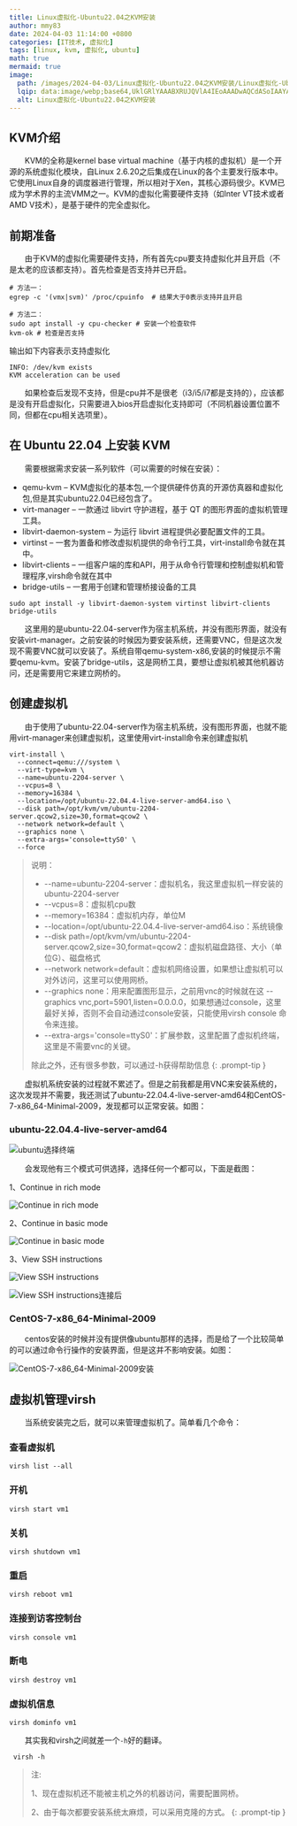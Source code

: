 ```yaml
---
title: Linux虚拟化-Ubuntu22.04之KVM安装
author: mmy83
date: 2024-04-03 11:14:00 +0800
categories: [IT技术, 虚拟化]
tags: [linux, kvm, 虚拟化, ubuntu]
math: true
mermaid: true
image:
  path: /images/2024-04-03/Linux虚拟化-Ubuntu22.04之KVM安装/Linux虚拟化-Ubuntu22.04之KVM安装-00.png
  lqip: data:image/webp;base64,UklGRlYAAABXRUJQVlA4IEoAAADwAQCdASoIAAYAAUAmJQBOgCPw3M3S4gAA/gslH/djrSfOkiKEGAbCB7BGfs08QepXYTrq+tLd56TLhPWIzWSMPxMTEWbwbc/AAA==
  alt: Linux虚拟化-Ubuntu22.04之KVM安装
---
```


## KVM介绍

&emsp;&emsp;KVM的全称是kernel base virtual machine（基于内核的虚拟机）是一个开源的系统虚拟化模块，自Linux 2.6.20之后集成在Linux的各个主要发行版本中。它使用Linux自身的调度器进行管理，所以相对于Xen，其核心源码很少。KVM已成为学术界的主流VMM之一。KVM的虚拟化需要硬件支持（如Inter VT技术或者AMD V技术），是基于硬件的完全虚拟化。

## 前期准备

&emsp;&emsp;由于KVM的虚拟化需要硬件支持，所有首先cpu要支持虚拟化并且开启（不是太老的应该都支持）。首先检查是否支持并已开启。

```shell
# 方法一：
egrep -c '(vmx|svm)' /proc/cpuinfo  # 结果大于0表示支持并且开启
```

```shell
# 方法二：
sudo apt install -y cpu-checker # 安装一个检查软件
kvm-ok # 检查是否支持
```

输出如下内容表示支持虚拟化

```console
INFO: /dev/kvm exists
KVM acceleration can be used
```

&emsp;&emsp;如果检查后发现不支持，但是cpu并不是很老（i3/i5/i7都是支持的），应该都是没有开启虚拟化，只需要进入bios开启虚拟化支持即可（不同机器设置位置不同，但都在cpu相关选项里）。

## 在 Ubuntu 22.04 上安装 KVM

&emsp;&emsp;需要根据需求安装一系列软件（可以需要的时候在安装）：

* qemu-kvm – KVM虚拟化的基本包,一个提供硬件仿真的开源仿真器和虚拟化包,但是其实ubuntu22.04已经包含了。
* virt-manager – 一款通过 libvirt 守护进程，基于 QT 的图形界面的虚拟机管理工具。
* libvirt-daemon-system – 为运行 libvirt 进程提供必要配置文件的工具。
* virtinst – 一套为置备和修改虚拟机提供的命令行工具，virt-install命令就在其中。
* libvirt-clients – 一组客户端的库和API，用于从命令行管理和控制虚拟机和管理程序,virsh命令就在其中
* bridge-utils – 一套用于创建和管理桥接设备的工具

```shell
sudo apt install -y libvirt-daemon-system virtinst libvirt-clients bridge-utils
```

&emsp;&emsp;这里用的是ubuntu-22.04-server作为宿主机系统，并没有图形界面，就没有安装virt-manager。之前安装的时候因为要安装系统，还需要VNC，但是这次发现不需要VNC就可以安装了。系统自带qemu-system-x86,安装的时候提示不需要qemu-kvm。安装了bridge-utils，这是网桥工具，要想让虚拟机被其他机器访问，还是需要用它来建立网桥的。

## 创建虚拟机

&emsp;&emsp;由于使用了ubuntu-22.04-server作为宿主机系统，没有图形界面，也就不能用virt-manager来创建虚拟机，这里使用virt-install命令来创建虚拟机

```shell
virt-install \
  --connect=qemu:///system \
  --virt-type=kvm \
  --name=ubuntu-2204-server \
  --vcpus=8 \
  --memory=16384 \
  --location=/opt/ubuntu-22.04.4-live-server-amd64.iso \
  --disk path=/opt/kvm/vm/ubuntu-2204-server.qcow2,size=30,format=qcow2 \
  --network network=default \
  --graphics none \
  --extra-args='console=ttyS0' \
  --force
```

> 说明：
>
> * --name=ubuntu-2204-server：虚拟机名，我这里虚拟机一样安装的ubuntu-2204-server
> * --vcpus=8：虚拟机cpu数
> * --memory=16384：虚拟机内存，单位M
> * --location=/opt/ubuntu-22.04.4-live-server-amd64.iso：系统镜像
> * --disk path=/opt/kvm/vm/ubuntu-2204-server.qcow2,size=30,format=qcow2：虚拟机磁盘路径、大小（单位G）、磁盘格式
> * --network network=default：虚拟机网络设置，如果想让虚拟机可以对外访问，这里可以使用网桥。
> * --graphics none：用来配置图形显示，之前用vnc的时候就在这 --graphics vnc,port=5901,listen=0.0.0.0，如果想通过console，这里最好关掉，否则不会自动通过console安装，只能使用virsh console 命令来连接。
> * --extra-args='console=ttyS0'：扩展参数，这里配置了虚拟机终端，这里是不需要vnc的关键。
>
> 除此之外，还有很多参数，可以通过-h获得帮助信息
{: .prompt-tip }

&emsp;&emsp;虚拟机系统安装的过程就不累述了。但是之前我都是用VNC来安装系统的，这次发现并不需要，我还测试了ubuntu-22.04.4-live-server-amd64和CentOS-7-x86_64-Minimal-2009，发现都可以正常安装。如图：

### ubuntu-22.04.4-live-server-amd64

![ubuntu选择终端](/images/2024-04-03/Linux虚拟化-Ubuntu22.04之KVM安装/Linux虚拟化-Ubuntu22.04之KVM安装-01.jpg)

&emsp;&emsp;会发现他有三个模式可供选择，选择任何一个都可以，下面是截图：

1、Continue in rich mode

![Continue in rich mode](/images/2024-04-03/Linux虚拟化-Ubuntu22.04之KVM安装/Linux虚拟化-Ubuntu22.04之KVM安装-02.jpg)

2、Continue in basic mode

![Continue in basic mode](/images/2024-04-03/Linux虚拟化-Ubuntu22.04之KVM安装/Linux虚拟化-Ubuntu22.04之KVM安装-03.jpg)

3、View SSH instructions

![View SSH instructions](/images/2024-04-03/Linux虚拟化-Ubuntu22.04之KVM安装/Linux虚拟化-Ubuntu22.04之KVM安装-04.jpg)

![View SSH instructions连接后](/images/2024-04-03/Linux虚拟化-Ubuntu22.04之KVM安装/Linux虚拟化-Ubuntu22.04之KVM安装-05.jpg)

### CentOS-7-x86_64-Minimal-2009

&emsp;&emsp;centos安装的时候并没有提供像ubuntu那样的选择，而是给了一个比较简单的可以通过命令行操作的安装界面，但是这并不影响安装。如图：

![CentOS-7-x86_64-Minimal-2009安装](/images/2024-04-03/Linux虚拟化-Ubuntu22.04之KVM安装/Linux虚拟化-Ubuntu22.04之KVM安装-06.jpg)

## 虚拟机管理virsh

&emsp;&emsp;当系统安装完之后，就可以来管理虚拟机了。简单看几个命令：

### 查看虚拟机

```shell
virsh list --all
```

### 开机

```shell
virsh start vm1
```

### 关机

```shell
virsh shutdown vm1
```

### 重启

```shell
virsh reboot vm1
```

### 连接到访客控制台

```shell
virsh console vm1
```

### 断电

```shell
virsh destroy vm1
```

### 虚拟机信息

```shell
virsh dominfo vm1
```

&emsp;&emsp;其实我和virsh之间就差一个```-h```好的翻译。

```shell
 virsh -h
```

> 注:
>
> 1、现在虚拟机还不能被主机之外的机器访问，需要配置网桥。
>
> 2、由于每次都要安装系统太麻烦，可以采用克隆的方式。
{: .prompt-tip }
